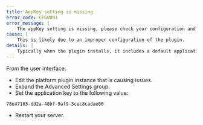 ```yaml
---
title: AppKey setting is missing
error_code: CFG0001
error_message: |
    The appKey setting is missing, please check your configuration and try again.
cause: |
    This is likely due to an improper configuration of the plugin.
details: |
    Typically when the plugin installs, it includes a default application key (aka the appKey) that is used for communications with the Husqvarna Cloud APIs. If this value is incorrect or missing, the Husqvarna APIs will not let the plugin access their services.
---
```


From the user interface:
- Edit the platform plugin instance that is causing issues.
- Expand the Advanced Settings group.
- Set the application key to the following value:
```
78e47163-dd2a-48bf-9af9-3cec8cadae00
```
- Restart your server.
